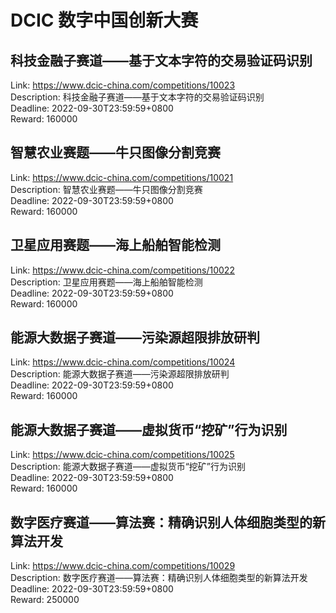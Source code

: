 # DCIC 数字中国创新大赛



## 科技金融子赛道——基于文本字符的交易验证码识别

Link: https://www.dcic-china.com/competitions/10023  
Description: 科技金融子赛道——基于文本字符的交易验证码识别  
Deadline: 2022-09-30T23:59:59+0800  
Reward: 160000  


## 智慧农业赛题——牛只图像分割竞赛

Link: https://www.dcic-china.com/competitions/10021  
Description: 智慧农业赛题——牛只图像分割竞赛  
Deadline: 2022-09-30T23:59:59+0800  
Reward: 160000  


## 卫星应用赛题——海上船舶智能检测

Link: https://www.dcic-china.com/competitions/10022  
Description: 卫星应用赛题——海上船舶智能检测  
Deadline: 2022-09-30T23:59:59+0800  
Reward: 160000  


## 能源大数据子赛道——污染源超限排放研判

Link: https://www.dcic-china.com/competitions/10024  
Description: 能源大数据子赛道——污染源超限排放研判  
Deadline: 2022-09-30T23:59:59+0800  
Reward: 160000  


## 能源大数据子赛道——虚拟货币“挖矿”行为识别

Link: https://www.dcic-china.com/competitions/10025  
Description: 能源大数据子赛道——虚拟货币“挖矿”行为识别  
Deadline: 2022-09-30T23:59:59+0800  
Reward: 160000  


## 数字医疗赛道——算法赛：精确识别人体细胞类型的新算法开发

Link: https://www.dcic-china.com/competitions/10029  
Description: 数字医疗赛道——算法赛：精确识别人体细胞类型的新算法开发  
Deadline: 2022-09-30T23:59:59+0800  
Reward: 250000  

